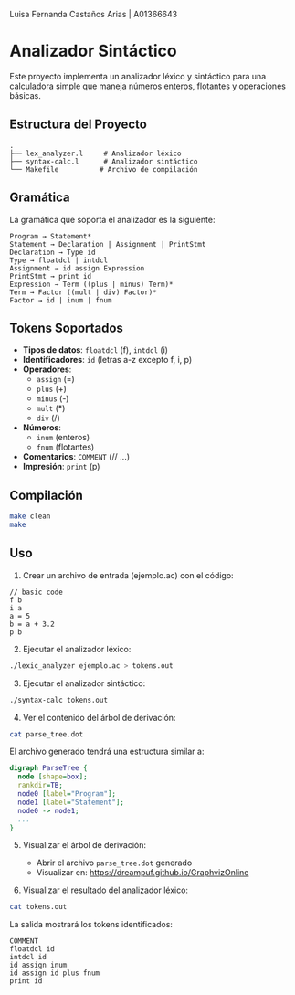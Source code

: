 Luisa Fernanda Castaños Arias | A01366643

# Analizador Sintáctico

Este proyecto implementa un analizador léxico y sintáctico para una calculadora simple que maneja números enteros, flotantes y operaciones básicas.

## Estructura del Proyecto

```
.
├── lex_analyzer.l     # Analizador léxico
├── syntax-calc.l      # Analizador sintáctico
└── Makefile          # Archivo de compilación
```

## Gramática

La gramática que soporta el analizador es la siguiente:

```
Program → Statement*
Statement → Declaration | Assignment | PrintStmt
Declaration → Type id
Type → floatdcl | intdcl 
Assignment → id assign Expression
PrintStmt → print id
Expression → Term ((plus | minus) Term)*
Term → Factor ((mult | div) Factor)*
Factor → id | inum | fnum
```

## Tokens Soportados

- **Tipos de datos**: `floatdcl` (f), `intdcl` (i)
- **Identificadores**: `id` (letras a-z excepto f, i, p)
- **Operadores**: 
  - `assign` (=)
  - `plus` (+)
  - `minus` (-)
  - `mult` (*)
  - `div` (/)
- **Números**: 
  - `inum` (enteros)
  - `fnum` (flotantes)
- **Comentarios**: `COMMENT` (// ...)
- **Impresión**: `print` (p)

## Compilación

```bash
make clean
make
```

## Uso

1. Crear un archivo de entrada (ejemplo.ac) con el código:
```
// basic code
f b
i a
a = 5
b = a + 3.2
p b
```

2. Ejecutar el analizador léxico:
```bash
./lexic_analyzer ejemplo.ac > tokens.out
```

3. Ejecutar el analizador sintáctico:
```bash
./syntax-calc tokens.out
```

4. Ver el contenido del árbol de derivación:
```bash
cat parse_tree.dot
```

El archivo generado tendrá una estructura similar a:
```dot
digraph ParseTree {
  node [shape=box];
  rankdir=TB;
  node0 [label="Program"];
  node1 [label="Statement"];
  node0 -> node1;
  ...
}
```

5. Visualizar el árbol de derivación:
   - Abrir el archivo `parse_tree.dot` generado
   - Visualizar en: https://dreampuf.github.io/GraphvizOnline

6. Visualizar el resultado del analizador léxico:
```bash
cat tokens.out
```

La salida mostrará los tokens identificados:
```
COMMENT
floatdcl id
intdcl id
id assign inum
id assign id plus fnum
print id
```

